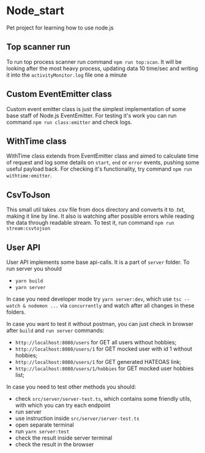 # Node_start

Pet project for learning how to use node.js

## Top scanner run

To run top process scanner run command `npm run top:scan`.
It will be looking after the most heavy process, updating data 10 time/sec and writing it into the `activityMonitor.log` file one a minute

## Custom EventEmitter class

Custom event emitter class is just the simplest implementation of some base staff of Node.js EventEmitter. For testing it's work you can run command `npm run class:emitter` and check logs.

## WithTime class

WithTime class extends from EventEmitter class and aimed to calculate time of request and log some details on `start`, `end` or `error` events, pushing some useful payload back. For checking it's functionality, try command `npm run withtime:emitter`.

## CsvToJson

This small util takes .csv file from docs directory and converts it to .txt, making it line by line. It also is watching after possible errors while reading the data through readable stream. To test it, run command `npm run stream:csvtojson`

## User API

User API implements some base api-calls. It is a part of `server` folder.
To run server you should

- `yarn build`
- `yarn server`

In case you need developer mode try `yarn server:dev`, which use `tsc --watch & nodemon ...` via `concurrently` and watch after all changes in these folders.

In case you want to test it without postman, you can just check in browser after `build` and `run server` commands:

- `http://localhost:8080/users` for GET all users without hobbies;
- `http://localhost:8080/users/1` for GET mocked user with id 1 without hobbies;
- `http://localhost:8080/users/1` for GET generated HATEOAS link;
- `http://localhost:8080/users/1/hobbies` for GET mocked user hobbies list;

In case you need to test other methods you should:

- check `src/server/server-test.ts`, which contains some friendly utils, with which you can try each endpoint
- run server
- use instruction inside `src/server/server-test.ts`
- open separate terminal
- run `yarn server:test`
- check the result inside server terminal
- check the result in the browser
